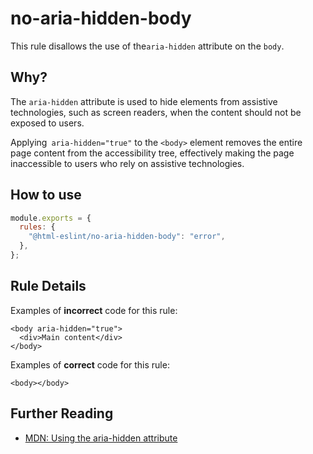 # no-aria-hidden-body

This rule disallows the use of the`aria-hidden` attribute on the `body`.

## Why?

The `aria-hidden` attribute is used to hide elements from assistive technologies, such as screen readers, when the content should not be exposed to users.

Applying` aria-hidden="true"` to the `<body>` element removes the entire page content from the accessibility tree, effectively making the page inaccessible to users who rely on assistive technologies.

## How to use

```js,.eslintrc.js
module.exports = {
  rules: {
    "@html-eslint/no-aria-hidden-body": "error",
  },
};
```

## Rule Details

Examples of **incorrect** code for this rule:

```html,incorrect
<body aria-hidden="true">
  <div>Main content</div>
</body>
```

Examples of **correct** code for this rule:

```html,correct
<body></body>
```

## Further Reading

- [MDN: Using the aria-hidden attribute](https://developer.mozilla.org/en-US/docs/Web/Accessibility/ARIA/ARIA_Techniques/Using_the_aria-hidden_attribute)
